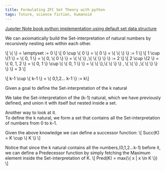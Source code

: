 ```yaml
---
title: Formulating ZFC Set Theory with python
tags: future, science fiction, humanoid
---
```



[Jupyter Note book python implementation using default set data structure](https://nbviewer.jupyter.org/github/userJY/JupyterNotebooks/blob/master/SetTheory.ipynb)

We can axiomatically build the Set-interpretation of natural numbers by recursively nesting sets within each other.

\\[ \\{  \\} = \\emptyset := 0 \\]
\\[ 0 \\cup \\{ 0 \\}  = \\{ 0 \\} = \\{ \\{ \\} \\}  := 1  \\]
\\[ 1 \\cup \\{1 \\} = \\{ 0, 1 \\} = \\{ 0, \\{ 0 \\} \\} = \\{ \\{ \\} ,\\{ \\{ \\} \\} \\} := 2 \\]
\\[ 2 \\cup \\{2 \\} = \\{ 0, 1, 2 \\} = \\{ 0, 1 \\} \\cup \\{ \\{ 0, 1 \\} \\} = \\{ \\{  \\},\\{ \\{ \\} \\} , \\{ \\{ \\} ,\\{ \\{ \\} \\} \\}  \\} = 3 \\]

\\[ k-1 \\cup \\{ k-1 \\} = \\{ 0,1,2... k-1 \\} := k\\]

Given a goal to define the Set-interpretation of the k natural   

We take the Set-interpretation of the (k-1) natural, which we have previously defined, and union it with itself but nested inside a set.

Another way to look at it.  
To define the k natural, we form a set that contains all the Set-interpretation of numbers from 0 to k-1.

Given the above knowledge we can define a successor function:
\\[ Succ(K) = K \\cup \\{ K \\} \\]

Notice that since the k natural contains all the numbers,(0,1,2...k-1) before it,  
we can define a Predecessor function by simply fetching the Maximum element inside the Set-interpretation of K.
\\[ Pred(K) = max(\\{ x | x \\in K \\}) \\]